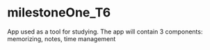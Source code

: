 # milestoneOne_T6
App used as a tool for studying. The app will contain 3 components: memorizing, notes, time management
